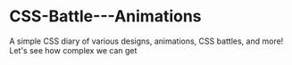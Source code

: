 # CSS-Battle---Animations
A simple CSS diary of various designs, animations, CSS battles, and more! Let's see how complex we can get
